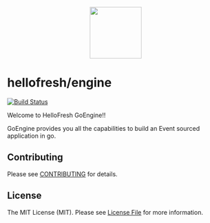 <p align="center">
  <a href="https://hellofresh.com">
    <img width="120" src="https://www.hellofresh.de/images/hellofresh/press/HelloFresh_Logo.png">
  </a>
</p>

# hellofresh/engine

[![Build Status](https://travis-ci.org/hellofresh/goengine.svg?branch=master)](https://travis-ci.org/hellofresh/goengine)

Welcome to HelloFresh GoEngine!!

GoEngine provides you all the capabilities to build an Event sourced application in go.


## Contributing

Please see [CONTRIBUTING](CONTRIBUTING.md) for details.

## License

The MIT License (MIT). Please see [License File](LICENSE) for more information.

